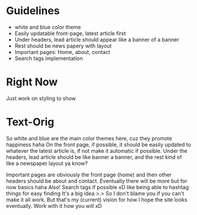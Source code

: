 # Guidelines

* white and blue color theme
* Easily updatable front-page, latest article first
* Under headers, lead article should appear like a banner of a banner
* Rest should be news papery with layout
* Important pages: Home, about, contact
* Search tags implementation

# Right Now

Just work on styling to show

# Text-Orig

So white and blue are the main color themes here, cuz they promote happiness haha
On the front page, if possible, it should be easily updated to whatever the latest article is, if not make it automatic if possible.
Under the headers, lead article should be like banner a banner, and the rest kind of like a newspaper layout ya know?

Important pages are obviously the front page (home) and then other headers should be about and contact. 
Eventually there will be more but for now basics haha
Also! Search tags if possible xD like being able to hashtag things for easy finding
It's a big idea >.> So I don't blame you if you can't make it all work. But that's my 
(current) vision for how I hope the site looks eventually. Work with it how you will xD